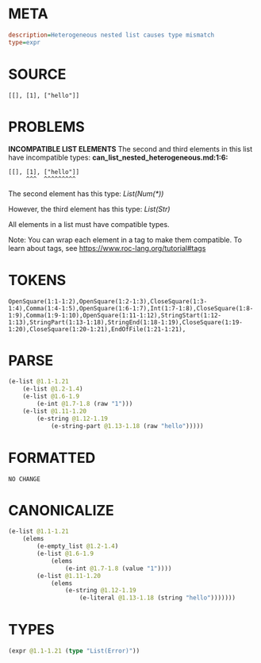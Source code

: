 # META
~~~ini
description=Heterogeneous nested list causes type mismatch
type=expr
~~~
# SOURCE
~~~roc
[[], [1], ["hello"]]
~~~
# PROBLEMS
**INCOMPATIBLE LIST ELEMENTS**
The second and third elements in this list have incompatible types:
**can_list_nested_heterogeneous.md:1:6:**
```roc
[[], [1], ["hello"]]
     ^^^  ^^^^^^^^^
```

The second element has this type:
    _List(Num(*))_

However, the third element has this type:
    _List(Str)_

All elements in a list must have compatible types.

Note: You can wrap each element in a tag to make them compatible.
To learn about tags, see <https://www.roc-lang.org/tutorial#tags>

# TOKENS
~~~zig
OpenSquare(1:1-1:2),OpenSquare(1:2-1:3),CloseSquare(1:3-1:4),Comma(1:4-1:5),OpenSquare(1:6-1:7),Int(1:7-1:8),CloseSquare(1:8-1:9),Comma(1:9-1:10),OpenSquare(1:11-1:12),StringStart(1:12-1:13),StringPart(1:13-1:18),StringEnd(1:18-1:19),CloseSquare(1:19-1:20),CloseSquare(1:20-1:21),EndOfFile(1:21-1:21),
~~~
# PARSE
~~~clojure
(e-list @1.1-1.21
	(e-list @1.2-1.4)
	(e-list @1.6-1.9
		(e-int @1.7-1.8 (raw "1")))
	(e-list @1.11-1.20
		(e-string @1.12-1.19
			(e-string-part @1.13-1.18 (raw "hello")))))
~~~
# FORMATTED
~~~roc
NO CHANGE
~~~
# CANONICALIZE
~~~clojure
(e-list @1.1-1.21
	(elems
		(e-empty_list @1.2-1.4)
		(e-list @1.6-1.9
			(elems
				(e-int @1.7-1.8 (value "1"))))
		(e-list @1.11-1.20
			(elems
				(e-string @1.12-1.19
					(e-literal @1.13-1.18 (string "hello")))))))
~~~
# TYPES
~~~clojure
(expr @1.1-1.21 (type "List(Error)"))
~~~
